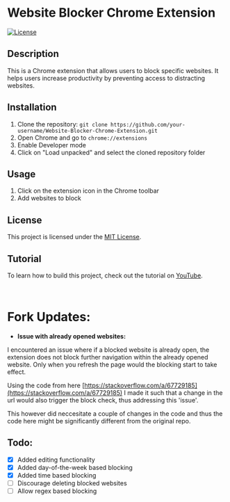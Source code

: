 # Website Blocker Chrome Extension

[![License](https://img.shields.io/badge/license-MIT-blue.svg)](https://opensource.org/licenses/MIT)

## Description
This is a Chrome extension that allows users to block specific websites. It helps users increase productivity by preventing access to distracting websites.

## Installation
1. Clone the repository: `git clone https://github.com/your-username/Website-Blocker-Chrome-Extension.git`
2. Open Chrome and go to `chrome://extensions`
3. Enable Developer mode
4. Click on "Load unpacked" and select the cloned repository folder

## Usage
1. Click on the extension icon in the Chrome toolbar
2. Add websites to block

## License
This project is licensed under the [MIT License](https://opensource.org/licenses/MIT).

## Tutorial
To learn how to build this project, check out the tutorial on [YouTube](https://youtu.be/wZcU07zfMSk).

<br/>

# Fork Updates:
- **Issue with already opened websites:**

I encountered an issue where if a blocked website is already open, the extension does not block further navigation within the already opened website. Only when you refresh the page would the blocking start to take effect.

Using the code from here [https://stackoverflow.com/a/67729185](https://stackoverflow.com/a/67729185) I made it such that a change in the url would also trigger the block check, thus addressing this 'issue'.

This however did neccesitate a couple of changes in the code and thus the code here might be significantly different from the original repo.

## Todo:
- [x] Added editing functionality
- [x] Added day-of-the-week based blocking
- [x] Added time based blocking
- [ ] Discourage deleting blocked websites
- [ ] Allow regex based blocking
